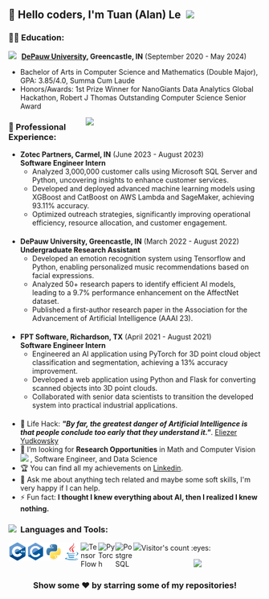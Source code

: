 <h2>👋 Hello coders, I'm Tuan (Alan) Le &nbsp;<img src="https://media.giphy.com/media/uB6eLycBCOl68/giphy.gif" width="35"></h2>
<h3 align="left">🧑‍🎓 Education:</h3>
<strong><img src="https://media.giphy.com/media/d5kbFdLvX5SddtR9kz/giphy.gif" width="35"> &nbsp; <a href="https://www.depauw.edu/">DePauw University</a>, Greencastle, IN</strong> (September 2020 - May 2024)
<ul>
  <li>Bachelor of Arts in Computer Science and Mathematics (Double Major), GPA: 3.85/4.0, Summa Cum Laude</li>
  <li>Honors/Awards: 1st Prize Winner for NanoGiants Data Analytics Global Hackathon, Robert J Thomas Outstanding Computer Science Senior Award</li>
</ul>

<img align='right' src="https://media.giphy.com/media/VPZU7OKgjyEI7HetU0/giphy.gif" width="350">

<h3 align="left">💼 Professional Experience:</h3>
<ul>
  <li style="margin-bottom: 20px;">
    <strong>Zotec Partners, Carmel, IN</strong> (June 2023 - August 2023) <br>
    <strong>Software Engineer Intern</strong>
    <ul>
      <li>Analyzed 3,000,000 customer calls using Microsoft SQL Server and Python, uncovering insights to enhance customer services.</li>
      <li>Developed and deployed advanced machine learning models using XGBoost and CatBoost on AWS Lambda and SageMaker, achieving 93.11% accuracy.</li>
      <li>Optimized outreach strategies, significantly improving operational efficiency, resource allocation, and customer engagement.</li>
    </ul>
  </li>
  <li style="margin-bottom: 20px;">
    <strong>DePauw University, Greencastle, IN</strong> (March 2022 - August 2022) <br>
    <strong>Undergraduate Research Assistant</strong>
    <ul>
      <li>Developed an emotion recognition system using Tensorflow and Python, enabling personalized music recommendations based on facial expressions.</li>
      <li>Analyzed 50+ research papers to identify efficient AI models, leading to a 9.7% performance enhancement on the AffectNet dataset.</li>
      <li>Published a first-author research paper in the Association for the Advancement of Artificial Intelligence (AAAI 23).</li>
    </ul>
  </li>
  <li style="margin-bottom: 20px;">
    <strong>FPT Software, Richardson, TX</strong> (April 2021 - August 2021) <br>
    <strong>Software Engineer Intern</strong>
    <ul>
      <li>Engineered an AI application using PyTorch for 3D point cloud object classification and segmentation, achieving a 13% accuracy improvement.</li>
      <li>Developed a web application using Python and Flask for converting scanned objects into 3D point clouds.</li>
      <li>Collaborated with senior data scientists to transition the developed system into practical industrial applications.</li>
    </ul>
  </li>
</ul>


- 🎯 Life Hack: ***"By far, the greatest danger of Artificial Intelligence is that people conclude too early that they understand it."***. [Eliezer Yudkowsky](https://en.wikipedia.org/wiki/Eliezer_Yudkowsky)
- 🤝 I’m looking for **Research Opportunities** in Math and Computer Vision<img src="https://media.giphy.com/media/pOx12AEADoIV6zvJaS/giphy.gif" width="50" />&nbsp;, Software Engineer, and Data Science
- 🏆 You can find all my achievements on [Linkedin](https://www.linkedin.com/in/tuanle197/).
- 💬 Ask me about anything tech related and maybe some soft skills, I'm very happy if I can help.
- ⚡ Fun fact: **I thought I knew everything about AI, then I realized I knew nothing.**

<h3 align="left"><img src="https://media1.giphy.com/media/3oKIPkHXpUP8lIO0AU/giphy.gif" width="30">&nbsp;&nbsp;Languages and Tools:</h3>
<p align="left">
    
  <img src="https://raw.githubusercontent.com/devicons/devicon/master/icons/cplusplus/cplusplus-original.svg" alt="cplusplus" align="left" width="36" /> 

  <img src="https://raw.githubusercontent.com/devicons/devicon/master/icons/c/c-original.svg" alt="C" align="left" width="36" /> 

  <img src="https://raw.githubusercontent.com/devicons/devicon/master/icons/python/python-original.svg" alt="Python" align="left" width="36" /> 

  <img src="https://raw.githubusercontent.com/devicons/devicon/master/icons/java/java-original.svg" alt="Java" align="left" width="36" /> 

  <img src="https://upload.wikimedia.org/wikipedia/commons/2/2d/Tensorflow_logo.svg" alt="TensorFlow" align="left" width="35" /> 

  <img src="https://upload.wikimedia.org/wikipedia/commons/1/10/PyTorch_logo_icon.svg" alt="PyTorch" align="left" width="34" />

  <img src="https://user-images.githubusercontent.com/98330/63813335-20cd4b80-c8e2-11e9-9c04-e4dbf7285aa1.png" alt="PostgreSQL" align="left" width="36" />  
  <img src = "https://www.flaticon.com/free-icon/physics_1126012?term=react&page=1&position=4&origin=search&related_id=1126012" width="36>

</p>

<br/>

<hr/>
<h4 align="center">Visitor's count :eyes:</h4>
<p align="center"><img src="https://profile-counter.glitch.me/{Tuanprofessional}/count.svg"/></p>
<div align="center">
  
### Show some ❤️ by starring some of my repositories!
</div>
